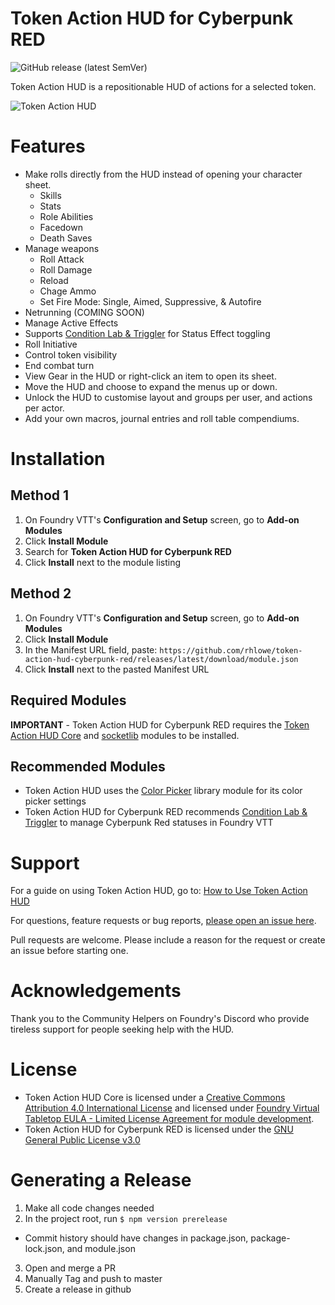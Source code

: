 # Token Action HUD for Cyberpunk RED

![GitHub release (latest SemVer)](https://img.shields.io/github/v/release/rhlowe/token-action-hud-cyberpunk-red)

Token Action HUD is a repositionable HUD of actions for a selected token.

![Token Action HUD](static/tah.gif)

# Features

- Make rolls directly from the HUD instead of opening your character sheet.
  - Skills
  - Stats
  - Role Abilities
  - Facedown
  - Death Saves
- Manage weapons
  - Roll Attack
  - Roll Damage
  - Reload
  - Chage Ammo
  - Set Fire Mode: Single, Aimed, Suppressive, & Autofire
- Netrunning (COMING SOON)
- Manage Active Effects
- Supports [Condition Lab & Triggler](https://foundryvtt.com/packages/condition-lab-triggler) for Status Effect toggling
- Roll Initiative
- Control token visibility
- End combat turn
- View Gear in the HUD or right-click an item to open its sheet.
- Move the HUD and choose to expand the menus up or down.
- Unlock the HUD to customise layout and groups per user, and actions per actor.
- Add your own macros, journal entries and roll table compendiums.

# Installation

## Method 1

1. On Foundry VTT's **Configuration and Setup** screen, go to **Add-on Modules**
2. Click **Install Module**
3. Search for **Token Action HUD for Cyberpunk RED**
4. Click **Install** next to the module listing

## Method 2

1. On Foundry VTT's **Configuration and Setup** screen, go to **Add-on Modules**
2. Click **Install Module**
3. In the Manifest URL field, paste: `https://github.com/rhlowe/token-action-hud-cyberpunk-red/releases/latest/download/module.json`
4. Click **Install** next to the pasted Manifest URL

## Required Modules

**IMPORTANT** - Token Action HUD for Cyberpunk RED requires the [Token Action HUD Core](https://foundryvtt.com/packages/token-action-hud-core) and [socketlib](https://foundryvtt.com/packages/socketlib) modules to be installed.

## Recommended Modules

- Token Action HUD uses the [Color Picker](https://foundryvtt.com/packages/color-picker) library module for its color picker settings
- Token Action HUD for Cyberpunk RED recommends [Condition Lab & Triggler](https://foundryvtt.com/packages/condition-lab-triggler) to manage Cyberpunk Red statuses in Foundry VTT

# Support

For a guide on using Token Action HUD, go to: [How to Use Token Action HUD](https://github.com/Larkinabout/fvtt-token-action-hud-core/wiki/How-to-Use-Token-Action-HUD)

For questions, feature requests or bug reports, [please open an issue here](https://github.com/rhlowe/token-action-hud-cyberpunk-red/issues).

Pull requests are welcome. Please include a reason for the request or create an issue before starting one.

# Acknowledgements

Thank you to the Community Helpers on Foundry's Discord who provide tireless support for people seeking help with the HUD.

# License

- Token Action HUD Core is licensed under a [Creative Commons Attribution 4.0 International License](https://creativecommons.org/licenses/by/4.0/) and licensed under [Foundry Virtual Tabletop EULA - Limited License Agreement for module development](https://foundryvtt.com/article/license/).
- Token Action HUD for Cyberpunk RED is licensed under the [GNU General Public License v3.0](./LICENSE)

# Generating a Release

1. Make all code changes needed
2. In the project root, run `$ npm version prerelease`

- Commit history should have changes in package.json, package-lock.json, and module.json

3. Open and merge a PR
4. Manually Tag and push to master
5. Create a release in github
